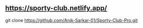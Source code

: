## https://sporty-club.netlify.app/


git clone https://github.com/Anik-Sarkar-01/Sporty-Club-Pro.git
